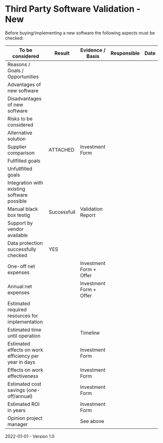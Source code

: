 # Third Party Software Validation - New

Before buying/implementing a new software the following aspects must be checked:

| To be considered | Result | Evidence / Basis | Responsible | Date |
| ---- | ------ | ------ | ----------- | ------ |
| Reasons / Goals / Opportunities |  |  |  |
| Advantages of new software |  |  |  |
| Disadvantages of new software |  |  |  |
| Risks to be considered |  |  |  |
| Alternative solution |  |  |  |
| Supplier comparison | ATTACHED | Investment Form |  |
| Fullfilled goals |  |  |  |
| Unfullfilled goals |  |  |  |
| Integration with existing software possible |  |  |  |
| Manual black box testig | Successfull | Validation Report |  |
| Support by vendor available |  |  |  |
| Data protection successfully checked | YES |  |  |
| One-off net expenses |  | Investment Form + Offer |  |
| Annual net expenses |  | Investment Form + Offer |  |
| Estimated required resources for implementation |  |  |  |
| Estimated time until operation |  | Timeline |  |
| Estimated effects on work efficiency per year in days |  | Investment Form |  |
| Effects on work effectiveness |  | Investment Form |  |
| Estimated cost savings (one-off/annual) |  | Investment Form |  |
| Estimated ROI in years |  | Investment Form |  |
| Opinion project manager |  | See above |  |



2022-01-01 - Version 1.0


